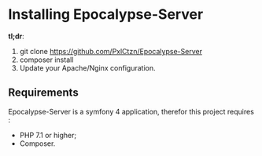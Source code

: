 # Installing Epocalypse-Server 

**tl;dr**: 
1. git clone https://github.com/PxlCtzn/Epocalypse-Server
2. composer install
3. Update your Apache/Nginx configuration.

## Requirements

Epocalypse-Server is a symfony 4 application, therefor this project requires :
* PHP 7.1 or higher; 
* Composer.